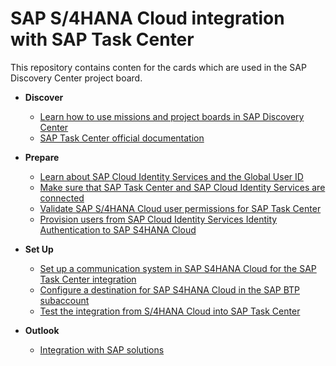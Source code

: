 # SAP S/4HANA Cloud integration with SAP Task Center

This repository contains conten for the cards which are used in the SAP Discovery Center project board.

- **Discover**

   - [Learn how to use missions and project boards in SAP Discovery Center](prereq-setup-sap-task-center.md)
   - [SAP Task Center official documentation](sap-task-center-documentation.md)

- **Prepare**

   - [Learn about SAP Cloud Identity Services and the Global User ID](learn-about-sap-cloud-identity-services.md)
   - [Make sure that SAP Task Center and SAP Cloud Identity Services are connected](prereq-setup-sap-task-center.md)
   - [Validate SAP S/4HANA Cloud user permissions for SAP Task Center](s4roleconfirmation.md)
   - [Provision users from SAP Cloud Identity Services Identity Authentication to SAP S4HANA Cloud](s4provisionusers.md)
  
- **Set Up**

    - [Set up a communication system in SAP S4HANA Cloud for the SAP Task Center integration](S4CommSystem.md)
    - [Configure a destination for SAP S4HANA Cloud in the SAP BTP subaccount](UpdateS4CDestination.md)
    - [Test the integration from S/4HANA Cloud into SAP Task Center](testintegration.md)

- **Outlook**

    - [Integration with SAP solutions](integration-with-sap-solutions.md)
    
